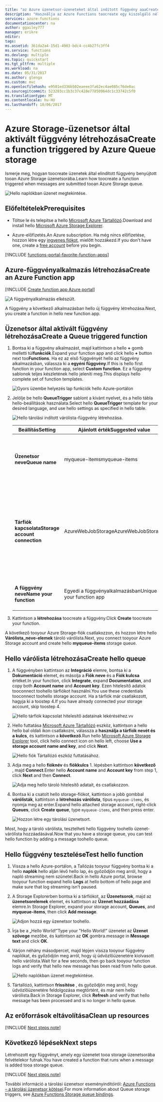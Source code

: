 ```yaml
---
title: "az Azure üzenetsor-üzeneteket által indított függvény aaaCreate |} Microsoft Docs"
description: "Használja az Azure Functions toocreate egy kiszolgáló nélküli függvény, amelyet egy üzenetek által benyújtott tooan Azure Storage üzenetsorába."
services: azure-functions
documentationcenter: na
author: ggailey777
manager: erikre
editor: 
tags: 
ms.assetid: 361da2a4-15d1-4903-bdc4-cc4b27fc3ff4
ms.service: functions
ms.devlang: multiple
ms.topic: quickstart
ms.tgt_pltfrm: multiple
ms.workload: na
ms.date: 05/31/2017
ms.author: glenga
ms.custom: mvc
ms.openlocfilehash: e9501ed336b502eaeee3fa62ec4ae085c76de0ac
ms.sourcegitcommit: 523283cc1b3c37c428e77850964dc1c33742c5f0
ms.translationtype: MT
ms.contentlocale: hu-HU
ms.lasthandoff: 10/06/2017
---
```

# <a name="create-a-function-triggered-by-azure-queue-storage"></a><span data-ttu-id="77468-103">Azure Storage-üzenetsor által aktivált függvény létrehozása</span><span class="sxs-lookup"><span data-stu-id="77468-103">Create a function triggered by Azure Queue storage</span></span>

<span data-ttu-id="77468-104">Ismerje meg, hogyan toocreate üzenetek által elindított függvény benyújtott tooan Azure Storage üzenetsorába.</span><span class="sxs-lookup"><span data-stu-id="77468-104">Learn how toocreate a function triggered when messages are submitted tooan Azure Storage queue.</span></span>

![Hello naplókban üzenet megtekintése.](./media/functions-create-storage-queue-triggered-function/function-app-in-portal-editor.png)

## <a name="prerequisites"></a><span data-ttu-id="77468-106">Előfeltételek</span><span class="sxs-lookup"><span data-stu-id="77468-106">Prerequisites</span></span>

- <span data-ttu-id="77468-107">Töltse le és telepítse a hello [Microsoft Azure Tártallózó](http://storageexplorer.com/).</span><span class="sxs-lookup"><span data-stu-id="77468-107">Download and install hello [Microsoft Azure Storage Explorer](http://storageexplorer.com/).</span></span>

- <span data-ttu-id="77468-108">Azure-előfizetés.</span><span class="sxs-lookup"><span data-stu-id="77468-108">An Azure subscription.</span></span> <span data-ttu-id="77468-109">Ha még nincs előfizetése, hozzon létre egy [ingyenes fiókot](https://azure.microsoft.com/free/?WT.mc_id=A261C142F), mielőtt hozzákezd.</span><span class="sxs-lookup"><span data-stu-id="77468-109">If you don't have one, create a [free account](https://azure.microsoft.com/free/?WT.mc_id=A261C142F) before you begin.</span></span>

[!INCLUDE [functions-portal-favorite-function-apps](../../includes/functions-portal-favorite-function-apps.md)]

## <a name="create-an-azure-function-app"></a><span data-ttu-id="77468-110">Azure-függvényalkalmazás létrehozása</span><span class="sxs-lookup"><span data-stu-id="77468-110">Create an Azure Function app</span></span>

[!INCLUDE [Create function app Azure portal](../../includes/functions-create-function-app-portal.md)]

![A függvényalkalmazás elkészült.](./media/functions-create-first-azure-function/function-app-create-success.png)

<span data-ttu-id="77468-112">A függvény a következő alkalmazásban hello új függvény létrehozása.</span><span class="sxs-lookup"><span data-stu-id="77468-112">Next, you create a function in hello new function app.</span></span>

<a name="create-function"></a>

## <a name="create-a-queue-triggered-function"></a><span data-ttu-id="77468-113">Üzenetsor által aktivált függvény létrehozása</span><span class="sxs-lookup"><span data-stu-id="77468-113">Create a Queue triggered function</span></span>

1. <span data-ttu-id="77468-114">Bontsa ki a függvény alkalmazást, majd kattintson a hello  **+**  gomb melletti túl**funkciók**.</span><span class="sxs-lookup"><span data-stu-id="77468-114">Expand your function app and click hello **+** button next too**Functions**.</span></span> <span data-ttu-id="77468-115">Ha ez az első függvényét hello az függvény alkalmazásban, válassza ki a **egyéni függvény**.</span><span class="sxs-lookup"><span data-stu-id="77468-115">If this is hello first function in your function app, select **Custom function**.</span></span> <span data-ttu-id="77468-116">Ez a függvény sablonok teljes készletének hello jeleníti meg.</span><span class="sxs-lookup"><span data-stu-id="77468-116">This displays hello complete set of function templates.</span></span>

    ![Gyors üzembe helyezés lap funkciók hello Azure-portálon](./media/functions-create-storage-queue-triggered-function/add-first-function.png)

2. <span data-ttu-id="77468-118">Jelölje be hello **QueueTrigger** sablont a kívánt nyelvet, és a hello tábla hello-beállítások használata.</span><span class="sxs-lookup"><span data-stu-id="77468-118">Select hello **QueueTrigger** template for your desired language, and  use hello settings as specified in hello table.</span></span>

    ![Hello tárolási indított várólista-függvény létrehozása.](./media/functions-create-storage-queue-triggered-function/functions-create-queue-storage-trigger-portal.png)
    
    | <span data-ttu-id="77468-120">Beállítás</span><span class="sxs-lookup"><span data-stu-id="77468-120">Setting</span></span> | <span data-ttu-id="77468-121">Ajánlott érték</span><span class="sxs-lookup"><span data-stu-id="77468-121">Suggested value</span></span> | <span data-ttu-id="77468-122">Leírás</span><span class="sxs-lookup"><span data-stu-id="77468-122">Description</span></span> |
    |---|---|---|
    | <span data-ttu-id="77468-123">**Üzenetsor neve**</span><span class="sxs-lookup"><span data-stu-id="77468-123">**Queue name**</span></span>   | <span data-ttu-id="77468-124">myqueue-items</span><span class="sxs-lookup"><span data-stu-id="77468-124">myqueue-items</span></span>    | <span data-ttu-id="77468-125">Hello neve várólista tooconnect tooin a tárfiók.</span><span class="sxs-lookup"><span data-stu-id="77468-125">Name of hello queue tooconnect tooin your Storage account.</span></span> |
    | <span data-ttu-id="77468-126">**Tárfiók kapcsolata**</span><span class="sxs-lookup"><span data-stu-id="77468-126">**Storage account connection**</span></span> | <span data-ttu-id="77468-127">AzureWebJobStorage</span><span class="sxs-lookup"><span data-stu-id="77468-127">AzureWebJobStorage</span></span> | <span data-ttu-id="77468-128">A függvény alkalmazás által már használt hello tárolási fiók kapcsolat használatát, vagy hozzon létre egy újat.</span><span class="sxs-lookup"><span data-stu-id="77468-128">You can use hello storage account connection already being used by your function app, or create a new one.</span></span>  |
    | <span data-ttu-id="77468-129">**A függvény neve**</span><span class="sxs-lookup"><span data-stu-id="77468-129">**Name your function**</span></span> | <span data-ttu-id="77468-130">Egyedi a függvényalkalmazásban</span><span class="sxs-lookup"><span data-stu-id="77468-130">Unique in your function app</span></span> | <span data-ttu-id="77468-131">Az üzenetsor által aktivált függvény neve.</span><span class="sxs-lookup"><span data-stu-id="77468-131">Name of this queue triggered function.</span></span> |

3. <span data-ttu-id="77468-132">Kattintson a **létrehozása** toocreate a függvény.</span><span class="sxs-lookup"><span data-stu-id="77468-132">Click **Create** toocreate your function.</span></span>

<span data-ttu-id="77468-133">A következő tooyour Azure Storage-fiók csatlakozzon, és hozzon létre hello **Várólista_neve-elemek** tároló várólista.</span><span class="sxs-lookup"><span data-stu-id="77468-133">Next, you connect tooyour Azure Storage account and create hello **myqueue-items** storage queue.</span></span>

## <a name="create-hello-queue"></a><span data-ttu-id="77468-134">Hello várólista létrehozása</span><span class="sxs-lookup"><span data-stu-id="77468-134">Create hello queue</span></span>

1. <span data-ttu-id="77468-135">A függvényben kattintson az **Integráció** elemre, bontsa ki a **Dokumentáció** elemet, és másolja a **Fiók neve** és a **Fiók kulcsa** értéket.</span><span class="sxs-lookup"><span data-stu-id="77468-135">In your function, click **Integrate**, expand **Documentation**, and copy both **Account name** and **Account key**.</span></span> <span data-ttu-id="77468-136">Ezen hitelesítő adatok tooconnect toohello tárfiókot használni.</span><span class="sxs-lookup"><span data-stu-id="77468-136">You use these credentials tooconnect toohello storage account.</span></span> <span data-ttu-id="77468-137">Ha a tárfiók már csatlakozott, hagyja ki a toostep 4.</span><span class="sxs-lookup"><span data-stu-id="77468-137">If you have already connected your storage account, skip toostep 4.</span></span>

    ![Hello tárfiók kapcsolat hitelesítő adatainak lekéréséhez.](./media/functions-create-storage-queue-triggered-function/functions-storage-account-connection.png)<span data-ttu-id="77468-139">v</span><span class="sxs-lookup"><span data-stu-id="77468-139">v</span></span>

1. <span data-ttu-id="77468-140">Hello futtatása [Microsoft Azure Tártallózó](http://storageexplorer.com/) eszköz, kattintson a hello hello bal oldali ikon csatlakozni, válassza a **használja a tárfiók nevét és a kulcs**, és kattintson a **következő**.</span><span class="sxs-lookup"><span data-stu-id="77468-140">Run hello [Microsoft Azure Storage Explorer](http://storageexplorer.com/) tool, click hello connect icon on hello left, choose **Use a storage account name and key**, and click **Next**.</span></span>

    ![Hello fiók Tártallózó eszköz futtatásához.](./media/functions-create-storage-queue-triggered-function/functions-storage-manager-connect-1.png)

1. <span data-ttu-id="77468-142">Adja meg a hello **fióknév** és **fiókkulcs** 1. lépésben kattintson **következő** , majd **Connect**.</span><span class="sxs-lookup"><span data-stu-id="77468-142">Enter hello **Account name** and **Account key** from step 1, click **Next** and then **Connect**.</span></span>

    ![Adja meg hello tároló hitelesítő adatait, és csatlakozzon.](./media/functions-create-storage-queue-triggered-function/functions-storage-manager-connect-2.png)

1. <span data-ttu-id="77468-144">Bontsa ki a csatolt hello storage-fiókot, kattintson a jobb gombbal **várólisták**, kattintson a **létrehozás várólista**, típus `myqueue-items`, és nyomja meg az enter.</span><span class="sxs-lookup"><span data-stu-id="77468-144">Expand hello attached storage account, right-click **Queues**, click **Create queue**, type `myqueue-items`, and then press enter.</span></span>

    ![Hozzon létre egy tárolási üzenetsort.](./media/functions-create-storage-queue-triggered-function/functions-storage-manager-create-queue.png)

<span data-ttu-id="77468-146">Most, hogy a tároló várólista, tesztelheti hello függvény toohello üzenet-várólista hozzáadásával.</span><span class="sxs-lookup"><span data-stu-id="77468-146">Now that you have a storage queue, you can test hello function by adding a message toohello queue.</span></span>

## <a name="test-hello-function"></a><span data-ttu-id="77468-147">Hello függvény tesztelése</span><span class="sxs-lookup"><span data-stu-id="77468-147">Test hello function</span></span>

1. <span data-ttu-id="77468-148">Vissza a hello Azure-portálon, a Tallózás tooyour függvény bontsa ki a hello **naplók** hello alján lévő hello lap, és győződjön meg arról, hogy a napló streaming nem szünetel.</span><span class="sxs-lookup"><span data-stu-id="77468-148">Back in hello Azure portal, browse tooyour function expand hello **Logs** at hello bottom of hello page and make sure that log streaming isn't paused.</span></span>

1. <span data-ttu-id="77468-149">A Storage Explorerben bontsa ki a tárfiókot, az **Üzenetsorok**, majd az **üzenetsorelemek** elemet, és kattintson az **Üzenet hozzáadása** elemre.</span><span class="sxs-lookup"><span data-stu-id="77468-149">In Storage Explorer, expand your storage account, **Queues**, and **myqueue-items**, then click **Add message**.</span></span>

    ![Adjon hozzá egy üzenetsor toohello.](./media/functions-create-storage-queue-triggered-function/functions-storage-manager-add-message.png)

1. <span data-ttu-id="77468-151">Írja be a „Hello World!”</span><span class="sxs-lookup"><span data-stu-id="77468-151">Type your "Hello World!"</span></span> <span data-ttu-id="77468-152">üzenetet az **Üzenet szövege** mezőbe, és kattintson az **OK** gombra.</span><span class="sxs-lookup"><span data-stu-id="77468-152">message in **Message text** and click **OK**.</span></span>

1. <span data-ttu-id="77468-153">Várjon néhány másodpercet, majd lépjen vissza tooyour függvény naplókat, és győződjön meg arról, hogy új üdvözlőüzenetére kiolvasott hello várólista.</span><span class="sxs-lookup"><span data-stu-id="77468-153">Wait for a few seconds, then go back tooyour function logs and verify that hello new message has been read from hello queue.</span></span>

    ![Hello naplókban üzenet megtekintése.](./media/functions-create-storage-queue-triggered-function/functions-queue-storage-trigger-view-logs.png)

1. <span data-ttu-id="77468-155">Tártallózó, kattintson **frissítése** , és győződjön meg arról, hogy üdvözlőüzenetére feldolgozása megtörtént, és már nem hello várólista.</span><span class="sxs-lookup"><span data-stu-id="77468-155">Back in Storage Explorer, click **Refresh** and verify that hello message has been processed and is no longer in hello queue.</span></span>

## <a name="clean-up-resources"></a><span data-ttu-id="77468-156">Az erőforrások eltávolítása</span><span class="sxs-lookup"><span data-stu-id="77468-156">Clean up resources</span></span>

[!INCLUDE [Next steps note](../../includes/functions-quickstart-cleanup.md)]

## <a name="next-steps"></a><span data-ttu-id="77468-157">Következő lépések</span><span class="sxs-lookup"><span data-stu-id="77468-157">Next steps</span></span>

<span data-ttu-id="77468-158">Létrehozott egy függvényt, amely egy üzenetet tooa storage üzenetsorába felvételekor futnak.</span><span class="sxs-lookup"><span data-stu-id="77468-158">You have created a function that runs when a message is added tooa storage queue.</span></span>

[!INCLUDE [Next steps note](../../includes/functions-quickstart-next-steps.md)]

<span data-ttu-id="77468-159">További információ a tárolási üzenetsor eseményindítóiról: [Azure Functions – a tárolási üzenetsor kötései](functions-bindings-storage-queue.md).</span><span class="sxs-lookup"><span data-stu-id="77468-159">For more information about Queue storage triggers, see [Azure Functions Storage queue bindings](functions-bindings-storage-queue.md).</span></span>